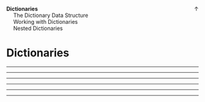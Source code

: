 <link rel="stylesheet" href="{{baseUrl}}/css/programming.css">

<div class="website-content">
<div id="toc">

<span style="float:right">[<span class="glyphicon glyphicon-home" aria-hidden="true"></span> ↑](../index.html)</span>
* [**Dictionaries**](#lists)
  * [The Dictionary Data Structure](#the-dictionary-data-structure)
  * [Working with Dictionaries](#working-with-dictionaries)
  * [Nested Dictionaries](#nested-dictionaries)

  
</div>
<div id="main">

# Dictionaries

<include src="../dictionaries-intro/text.md" /><hr><hr>
<include src="../dictionaries-workingWith/text.md" /><hr><hr>
<include src="../dictionaries-nested/text.md" /><hr><hr>

</div>
</div>